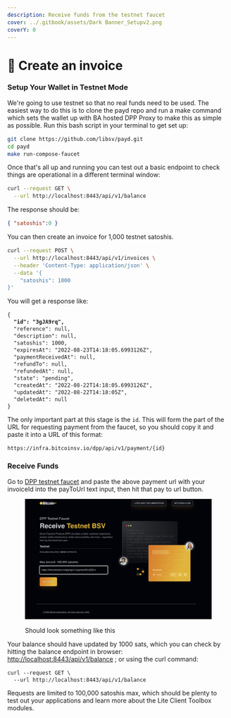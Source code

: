 ```yaml
---
description: Receive funds from the testnet faucet
cover: ../.gitbook/assets/Dark Banner_Setupv2.png
coverY: 0
---
```


# 📄 Create an invoice

### Setup Your Wallet in Testnet Mode

We're going to use testnet so that no real funds need to be used. The easiest way to do this is to clone the payd repo and run a make command which sets the wallet up with BA hosted DPP Proxy to make this as simple as possible. Run this bash script in your terminal to get set up:

```bash
git clone https://github.com/libsv/payd.git
cd payd
make run-compose-faucet
```

Once that's all up and running you can test out a basic endpoint to check things are operational in a different terminal window:

```bash
curl --request GET \
  --url http://localhost:8443/api/v1/balance
```

The response should be:

```json
{ "satoshis":0 }
```

You can then create an invoice for 1,000 testnet satoshis.

```bash
curl --request POST \
  --url http://localhost:8443/api/v1/invoices \
  --header 'Content-Type: application/json' \
  --data '{
	"satoshis": 1000
}'
```

You will get a response like:

<pre class="language-json"><code class="lang-json">{
<strong>  "id": "3gJA9rq",
</strong>  "reference": null,
  "description": null,
  "satoshis": 1000,
  "expiresAt": "2022-08-23T14:18:05.6993126Z",
  "paymentReceivedAt": null,
  "refundTo": null,
  "refundedAt": null,
  "state": "pending",
  "createdAt": "2022-08-22T14:18:05.6993126Z",
  "updatedAt": "2022-08-22T14:18:05Z",
  "deletedAt": null
}
</code></pre>

The only important part at this stage is the `id`. This will form the part of the URL for requesting payment from the faucet, so you should copy it and paste it into a URL of this format:

```
https://infra.bitcoinsv.io/dpp/api/v1/payment/{id}
```

### Receive Funds

Go to [DPP testnet faucet](https://faucet.bitcoinsv.io/) and paste the above payment url with your invoiceId into the payToUrl text input, then hit that pay to url button.

<figure><img src="../.gitbook/assets/Faucet BitcoinSV.png" alt=""><figcaption><p>Should look something like this</p></figcaption></figure>

Your balance should have updated by 1000 sats, which you can check by hitting the balance endpoint in browser: [http://localhost:8443/api/v1/balance](http://localhost:8443/api/v1/balance) ; or using the curl command:

```shell
curl --request GET \
  --url http://localhost:8443/api/v1/balance
```

Requests are limited to 100,000 satoshis max, which should be plenty to test out your applications and learn more about the Lite Client Toolbox modules.&#x20;
